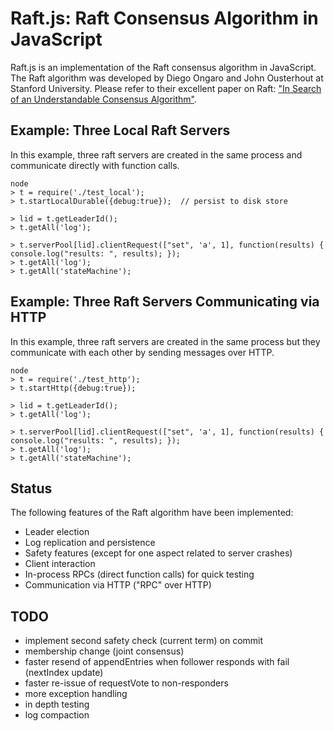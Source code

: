 # Raft.js: Raft Consensus Algorithm in JavaScript

Raft.js is an implementation of the Raft consensus algorithm in
JavaScript. The Raft algorithm was developed by Diego Ongaro and John
Ousterhout at Stanford University. Please refer to their excellent
paper on Raft: ["In Search of an Understandable Consensus
Algorithm"](https://ramcloud.stanford.edu/wiki/download/attachments/11370504/raft.pdf).


## Example: Three Local Raft Servers

In this example, three raft servers are created in the same process
and communicate directly with function calls.

    node
    > t = require('./test_local');
    > t.startLocalDurable({debug:true});  // persist to disk store

    > lid = t.getLeaderId();
    > t.getAll('log');

    > t.serverPool[lid].clientRequest(["set", 'a', 1], function(results) { console.log("results: ", results); });
    > t.getAll('log');
    > t.getAll('stateMachine');


## Example: Three Raft Servers Communicating via HTTP

In this example, three raft servers are created in the same process
but they communicate with each other by sending messages over HTTP.

    node
    > t = require('./test_http');
    > t.startHttp({debug:true});

    > lid = t.getLeaderId();
    > t.getAll('log');

    > t.serverPool[lid].clientRequest(["set", 'a', 1], function(results) { console.log("results: ", results); });
    > t.getAll('log');
    > t.getAll('stateMachine');

## Status

The following features of the Raft algorithm have been implemented:

* Leader election
* Log replication and persistence
* Safety features (except for one aspect related to server crashes)
* Client interaction
* In-process RPCs (direct function calls) for quick testing
* Communication via HTTP ("RPC" over HTTP)

## TODO

* implement second safety check (current term) on commit
* membership change (joint consensus)
* faster resend of appendEntries when follower responds with fail
  (nextIndex update)
* faster re-issue of requestVote to non-responders
* more exception handling
* in depth testing
* log compaction
